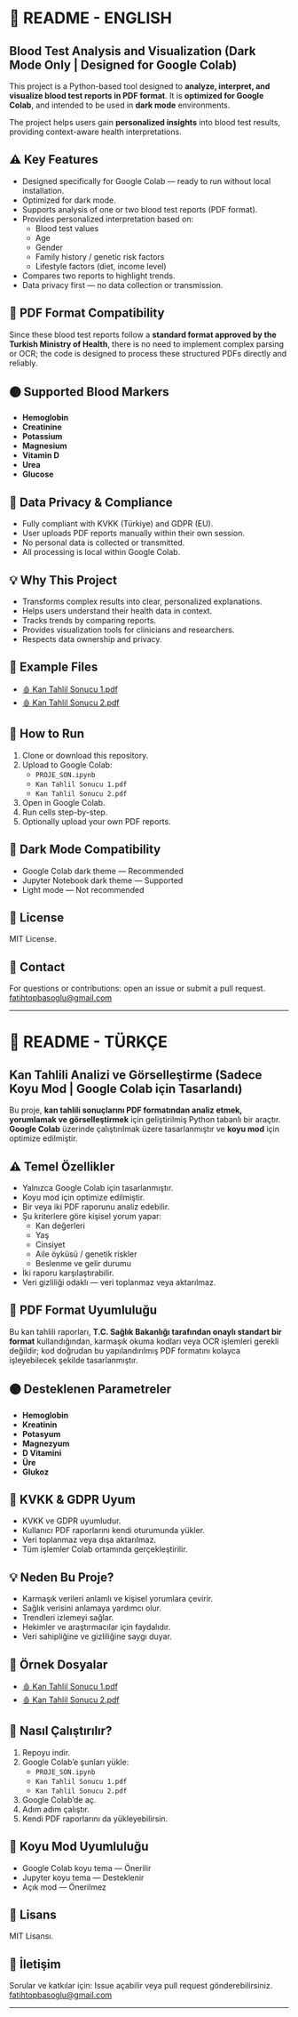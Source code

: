 
# 📄 README - ENGLISH

## Blood Test Analysis and Visualization (Dark Mode Only | Designed for Google Colab)

This project is a Python-based tool designed to **analyze, interpret, and visualize blood test reports in PDF format**.
It is **optimized for Google Colab**, and intended to be used in **dark mode** environments.

The project helps users gain **personalized insights** into blood test results, providing context-aware health interpretations.

## ⚠️ Key Features

- Designed specifically for Google Colab — ready to run without local installation.
- Optimized for dark mode.
- Supports analysis of one or two blood test reports (PDF format).
- Provides personalized interpretation based on:
    - Blood test values
    - Age
    - Gender
    - Family history / genetic risk factors
    - Lifestyle factors (diet, income level)
- Compares two reports to highlight trends.
- Data privacy first — no data collection or transmission.

## 📂 PDF Format Compatibility

Since these blood test reports follow a **standard format approved by the Turkish Ministry of Health**, there is no need to implement complex parsing or OCR; the code is designed to process these structured PDFs directly and reliably.

## 🩪 Supported Blood Markers

- **Hemoglobin**
- **Creatinine**
- **Potassium**
- **Magnesium**
- **Vitamin D**
- **Urea**
- **Glucose**

## 🔐 Data Privacy & Compliance

- Fully compliant with KVKK (Türkiye) and GDPR (EU).
- User uploads PDF reports manually within their own session.
- No personal data is collected or transmitted.
- All processing is local within Google Colab.

## 💡 Why This Project

- Transforms complex results into clear, personalized explanations.
- Helps users understand their health data in context.
- Tracks trends by comparing reports.
- Provides visualization tools for clinicians and researchers.
- Respects data ownership and privacy.

## 📂 Example Files

- [🩸 Kan Tahlil Sonucu 1.pdf](https://github.com/FatihhTopbasoglu/Blood-Test-Analysis-and-Visualization/blob/main/Tahlil%20Sonucu%201.pdf)
- [🩸 Kan Tahlil Sonucu 2.pdf](https://github.com/FatihhTopbasoglu/Blood-Test-Analysis-and-Visualization/blob/main/Tahlil%20Sonucu%202.pdf)

## 🚀 How to Run

1. Clone or download this repository.
2. Upload to Google Colab:
    - `PROJE_SON.ipynb`
    - `Kan Tahlil Sonucu 1.pdf`
    - `Kan Tahlil Sonucu 2.pdf`
3. Open in Google Colab.
4. Run cells step-by-step.
5. Optionally upload your own PDF reports.

## 🌙 Dark Mode Compatibility

- Google Colab dark theme — Recommended
- Jupyter Notebook dark theme — Supported
- Light mode — Not recommended

## 📄 License

MIT License.

## 📧 Contact

For questions or contributions: open an issue or submit a pull request. 
fatihtopbasoglu@gmail.com

---

# 📄 README - TÜRKÇE

## Kan Tahlili Analizi ve Görselleştirme (Sadece Koyu Mod | Google Colab için Tasarlandı)

Bu proje, **kan tahlili sonuçlarını PDF formatından analiz etmek, yorumlamak ve görselleştirmek** için geliştirilmiş Python tabanlı bir araçtır.
**Google Colab** üzerinde çalıştırılmak üzere tasarlanmıştır ve **koyu mod** için optimize edilmiştir.

## ⚠️ Temel Özellikler

- Yalnızca Google Colab için tasarlanmıştır.
- Koyu mod için optimize edilmiştir.
- Bir veya iki PDF raporunu analiz edebilir.
- Şu kriterlere göre kişisel yorum yapar:
    - Kan değerleri
    - Yaş
    - Cinsiyet
    - Aile öyküsü / genetik riskler
    - Beslenme ve gelir durumu
- İki raporu karşılaştırabilir.
- Veri gizliliği odaklı — veri toplanmaz veya aktarılmaz.

## 📂 PDF Format Uyumluluğu

Bu kan tahlili raporları, **T.C. Sağlık Bakanlığı tarafından onaylı standart bir format** kullandığından, karmaşık okuma kodları veya OCR işlemleri gerekli değildir; kod doğrudan bu yapılandırılmış PDF formatını kolayca işleyebilecek şekilde tasarlanmıştır.

## 🩪 Desteklenen Parametreler

- **Hemoglobin**
- **Kreatinin**
- **Potasyum**
- **Magnezyum**
- **D Vitamini**
- **Üre**
- **Glukoz**

## 🔐 KVKK & GDPR Uyum

- KVKK ve GDPR uyumludur.
- Kullanıcı PDF raporlarını kendi oturumunda yükler.
- Veri toplanmaz veya dışa aktarılmaz.
- Tüm işlemler Colab ortamında gerçekleştirilir.

## 💡 Neden Bu Proje?

- Karmaşık verileri anlamlı ve kişisel yorumlara çevirir.
- Sağlık verisini anlamaya yardımcı olur.
- Trendleri izlemeyi sağlar.
- Hekimler ve araştırmacılar için faydalıdır.
- Veri sahipliğine ve gizliliğine saygı duyar.

## 📂 Örnek Dosyalar

- [🩸 Kan Tahlil Sonucu 1.pdf](https://github.com/FatihhTopbasoglu/Blood-Test-Analysis-and-Visualization/blob/main/Tahlil%20Sonucu%201.pdf)
- [🩸 Kan Tahlil Sonucu 2.pdf](https://github.com/FatihhTopbasoglu/Blood-Test-Analysis-and-Visualization/blob/main/Tahlil%20Sonucu%202.pdf)

## 🚀 Nasıl Çalıştırılır?

1. Repoyu indir.
2. Google Colab’e şunları yükle:
    - `PROJE_SON.ipynb`
    - `Kan Tahlil Sonucu 1.pdf`
    - `Kan Tahlil Sonucu 2.pdf`
3. Google Colab’de aç.
4. Adım adım çalıştır.
5. Kendi PDF raporlarını da yükleyebilirsin.

## 🌙 Koyu Mod Uyumluluğu

- Google Colab koyu tema — Önerilir
- Jupyter koyu tema — Desteklenir
- Açık mod — Önerilmez

## 📄 Lisans

MIT Lisansı.

## 📧 İletişim

Sorular ve katkılar için: Issue açabilir veya pull request gönderebilirsiniz. 
fatihtopbasoglu@gmail.com

---
